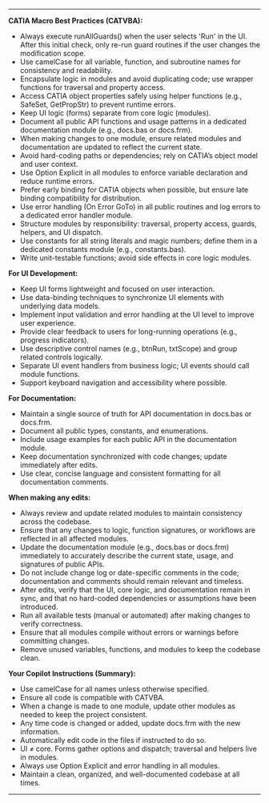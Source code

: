 
---

**CATIA Macro Best Practices (CATVBA):**
- Always execute runAllGuards() when the user selects 'Run' in the UI. After this initial check, only re-run guard routines if the user changes the modification scope.
- Use camelCase for all variable, function, and subroutine names for consistency and readability.
- Encapsulate logic in modules and avoid duplicating code; use wrapper functions for traversal and property access.
- Access CATIA object properties safely using helper functions (e.g., SafeSet, GetPropStr) to prevent runtime errors.
- Keep UI logic (forms) separate from core logic (modules).
- Document all public API functions and usage patterns in a dedicated documentation module (e.g., docs.bas or docs.frm).
- When making changes to one module, ensure related modules and documentation are updated to reflect the current state.
- Avoid hard-coding paths or dependencies; rely on CATIA’s object model and user context.
- Use Option Explicit in all modules to enforce variable declaration and reduce runtime errors.
- Prefer early binding for CATIA objects when possible, but ensure late binding compatibility for distribution.
- Use error handling (On Error GoTo) in all public routines and log errors to a dedicated error handler module.
- Structure modules by responsibility: traversal, property access, guards, helpers, and UI dispatch.
- Use constants for all string literals and magic numbers; define them in a dedicated constants module (e.g., constants.bas).
- Write unit-testable functions; avoid side effects in core logic modules.

**For UI Development:**
- Keep UI forms lightweight and focused on user interaction.
- Use data-binding techniques to synchronize UI elements with underlying data models.
- Implement input validation and error handling at the UI level to improve user experience.
- Provide clear feedback to users for long-running operations (e.g., progress indicators).
- Use descriptive control names (e.g., btnRun, txtScope) and group related controls logically.
- Separate UI event handlers from business logic; UI events should call module functions.
- Support keyboard navigation and accessibility where possible.

**For Documentation:**
- Maintain a single source of truth for API documentation in docs.bas or docs.frm.
- Document all public types, constants, and enumerations.
- Include usage examples for each public API in the documentation module.
- Keep documentation synchronized with code changes; update immediately after edits.
- Use clear, concise language and consistent formatting for all documentation comments.

**When making any edits:**
- Always review and update related modules to maintain consistency across the codebase.
- Ensure that any changes to logic, function signatures, or workflows are reflected in all affected modules.
- Update the documentation module (e.g., docs.bas or docs.frm) immediately to accurately describe the current state, usage, and signatures of public APIs.
- Do not include change log or date-specific comments in the code; documentation and comments should remain relevant and timeless.
- After edits, verify that the UI, core logic, and documentation remain in sync, and that no hard-coded dependencies or assumptions have been introduced.
- Run all available tests (manual or automated) after making changes to verify correctness.
- Ensure that all modules compile without errors or warnings before committing changes.
- Remove unused variables, functions, and modules to keep the codebase clean.

**Your Copilot Instructions (Summary):**
- Use camelCase for all names unless otherwise specified.
- Ensure all code is compatible with CATVBA.
- When a change is made to one module, update other modules as needed to keep the project consistent.
- Any time code is changed or added, update docs.frm with the new information.
- Automatically edit code in the files if instructed to do so.
- UI ≠ core. Forms gather options and dispatch; traversal and helpers live in modules.
- Always use Option Explicit and error handling in all modules.
- Maintain a clean, organized, and well-documented codebase at all times.

---

